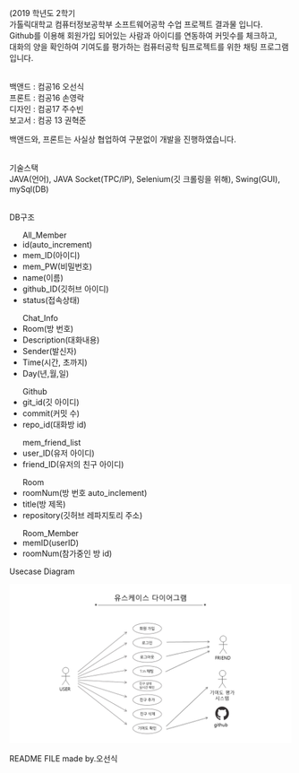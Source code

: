 (2019 학년도 2학기<br>
가톨릭대학교 컴퓨터정보공학부 소프트웨어공학 수업 프로젝트 결과물 입니다.<br>
Github를 이용해 회원가입 되어있는 사람과 아이디를 연동하여 커밋수를 체크하고,<br>
대화의 양을 확인하여 기여도를 평가하는 컴퓨터공학 팀프로젝트를 위한 채팅 프로그램입니다.<br><br>

백앤드 : 컴공16 오선식<br>
프론트 : 컴공16 손영락<br>
디자인 : 컴공17 주수빈<br>
보고서 : 컴공 13 권혁준<br>

백앤드와, 프론트는 사실상 협업하여 구분없이 개발을 진행하였습니다.<br><br>

기술스택<br>
JAVA(언어), JAVA Socket(TPC/IP), Selenium(깃 크롤링을 위해), Swing(GUI), mySql(DB)<br><br>

DB구조<br>
<ul>All_Member
  <li>id(auto_increment)</li>
  <li>mem_ID(아이디)</li>
  <li>mem_PW(비밀번호)</li>
  <li>name(이름)</li>
  <li>github_ID(깃허브 아이디)</li>
  <li>status(접속상태)</li>
</ul>

<ul>Chat_Info
  <li>Room(방 번호)</li>
  <li>Description(대화내용)</li>
  <li>Sender(발신자)</li>
  <li>Time(시간, 초까지)</li>
  <li>Day(년,월,일)</li>
</ul>

<ul>Github
  <li>git_id(깃 아이디)</li>
  <li>commit(커밋 수)</li>
  <li>repo_id(대화방 id)</li>
</ul>

<ul>mem_friend_list
  <li>user_ID(유저 아이디)</li>
  <li>friend_ID(유저의 친구 아이디)</li>
</ul>

<ul>Room
  <li>roomNum(방 번호 auto_inclement)</li>
  <li>title(방 제목)</li>
  <li>repository(깃허브 레파지토리 주소)</li>
</ul>

<ul>Room_Member
  <li>memID(userID)</li>
  <li>roomNum(참가중인 방 id)</li>
</ul>

Usecase Diagram<br>

![Image description](./GitChat_Usecase.png)

README FILE made by.오선식
